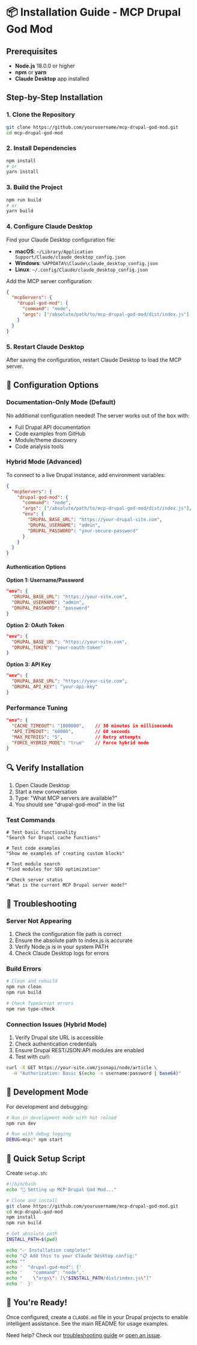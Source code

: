 # 📦 Installation Guide - MCP Drupal God Mod

## Prerequisites

- **Node.js** 18.0.0 or higher
- **npm** or **yarn**
- **Claude Desktop** app installed

## Step-by-Step Installation

### 1. Clone the Repository

```bash
git clone https://github.com/yourusername/mcp-drupal-god-mod.git
cd mcp-drupal-god-mod
```

### 2. Install Dependencies

```bash
npm install
# or
yarn install
```

### 3. Build the Project

```bash
npm run build
# or
yarn build
```

### 4. Configure Claude Desktop

Find your Claude Desktop configuration file:

- **macOS**: `~/Library/Application Support/Claude/claude_desktop_config.json`
- **Windows**: `%APPDATA%\Claude\claude_desktop_config.json`
- **Linux**: `~/.config/Claude/claude_desktop_config.json`

Add the MCP server configuration:

```json
{
  "mcpServers": {
    "drupal-god-mod": {
      "command": "node",
      "args": ["/absolute/path/to/mcp-drupal-god-mod/dist/index.js"]
    }
  }
}
```

### 5. Restart Claude Desktop

After saving the configuration, restart Claude Desktop to load the MCP server.

## 🎯 Configuration Options

### Documentation-Only Mode (Default)

No additional configuration needed! The server works out of the box with:
- Full Drupal API documentation
- Code examples from GitHub
- Module/theme discovery
- Code analysis tools

### Hybrid Mode (Advanced)

To connect to a live Drupal instance, add environment variables:

```json
{
  "mcpServers": {
    "drupal-god-mod": {
      "command": "node",
      "args": ["/absolute/path/to/mcp-drupal-god-mod/dist/index.js"],
      "env": {
        "DRUPAL_BASE_URL": "https://your-drupal-site.com",
        "DRUPAL_USERNAME": "admin",
        "DRUPAL_PASSWORD": "your-secure-password"
      }
    }
  }
}
```

#### Authentication Options

**Option 1: Username/Password**
```json
"env": {
  "DRUPAL_BASE_URL": "https://your-site.com",
  "DRUPAL_USERNAME": "admin",
  "DRUPAL_PASSWORD": "password"
}
```

**Option 2: OAuth Token**
```json
"env": {
  "DRUPAL_BASE_URL": "https://your-site.com",
  "DRUPAL_TOKEN": "your-oauth-token"
}
```

**Option 3: API Key**
```json
"env": {
  "DRUPAL_BASE_URL": "https://your-site.com",
  "DRUPAL_API_KEY": "your-api-key"
}
```

### Performance Tuning

```json
"env": {
  "CACHE_TIMEOUT": "1800000",    // 30 minutes in milliseconds
  "API_TIMEOUT": "60000",        // 60 seconds
  "MAX_RETRIES": "5",            // Retry attempts
  "FORCE_HYBRID_MODE": "true"    // Force hybrid mode
}
```

## 🔍 Verify Installation

1. Open Claude Desktop
2. Start a new conversation
3. Type: "What MCP servers are available?"
4. You should see "drupal-god-mod" in the list

### Test Commands

```
# Test basic functionality
"Search for Drupal cache functions"

# Test code examples
"Show me examples of creating custom blocks"

# Test module search
"Find modules for SEO optimization"

# Check server status
"What is the current MCP Drupal server mode?"
```

## 🚨 Troubleshooting

### Server Not Appearing

1. Check the configuration file path is correct
2. Ensure the absolute path to index.js is accurate
3. Verify Node.js is in your system PATH
4. Check Claude Desktop logs for errors

### Build Errors

```bash
# Clean and rebuild
npm run clean
npm run build

# Check TypeScript errors
npm run type-check
```

### Connection Issues (Hybrid Mode)

1. Verify Drupal site URL is accessible
2. Check authentication credentials
3. Ensure Drupal REST/JSON:API modules are enabled
4. Test with curl:

```bash
curl -X GET https://your-site.com/jsonapi/node/article \
  -H "Authorization: Basic $(echo -n username:password | base64)"
```

## 🔧 Development Mode

For development and debugging:

```bash
# Run in development mode with hot reload
npm run dev

# Run with debug logging
DEBUG=mcp:* npm start
```

## 📱 Quick Setup Script

Create `setup.sh`:

```bash
#!/bin/bash
echo "🚀 Setting up MCP Drupal God Mod..."

# Clone and install
git clone https://github.com/yourusername/mcp-drupal-god-mod.git
cd mcp-drupal-god-mod
npm install
npm run build

# Get absolute path
INSTALL_PATH=$(pwd)

echo "✅ Installation complete!"
echo "📋 Add this to your Claude Desktop config:"
echo ""
echo '  "drupal-god-mod": {'
echo '    "command": "node",'
echo "    \"args\": [\"$INSTALL_PATH/dist/index.js\"]"
echo '  }'
```

## 🎉 You're Ready!

Once configured, create a `CLAUDE.md` file in your Drupal projects to enable intelligent assistance. See the main README for usage examples.

Need help? Check our [troubleshooting guide](https://github.com/yourusername/mcp-drupal-god-mod/wiki/Troubleshooting) or [open an issue](https://github.com/yourusername/mcp-drupal-god-mod/issues).